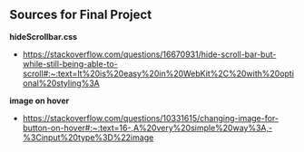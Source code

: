 ## Sources for Final Project
**hideScrollbar.css**
- https://stackoverflow.com/questions/16670931/hide-scroll-bar-but-while-still-being-able-to-scroll#:~:text=It%20is%20easy%20in%20WebKit%2C%20with%20optional%20styling%3A

**image on hover**
- https://stackoverflow.com/questions/10331615/changing-image-for-button-on-hover#:~:text=16-,A%20very%20simple%20way%3A,-%3Cinput%20type%3D%22image

